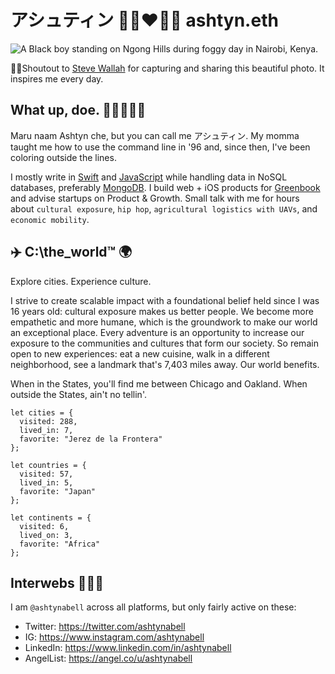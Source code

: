 # アシュティン ✊🏾❤️🙏🏾 ashtyn.eth
![A Black boy standing on Ngong Hills during foggy day in Nairobi, Kenya.](https://images.unsplash.com/photo-1507705937278-6f8ca6feb33c?ixlib=rb-1.2.1&ixid=eyJhcHBfaWQiOjEyMDd9&auto=format&fit=crop&w=788&q=80)

☝🏾Shoutout to [Steve Wallah](https://unsplash.com/@stevewallah) for capturing and sharing this beautiful photo. It inspires me every day.

## What up, doe. 🤜🏾💥🤛🏾
Maru naam Ashtyn che, but you can call me アシュティン. My momma taught me how to use the command line in '96 and, since then, I've been coloring outside the lines.<br/>

I mostly write in [Swift](https://github.com/topics/swift) and [JavaScript](https://github.com/topics/javascript) while handling data in NoSQL databases, preferably [MongoDB](https://github.com/topics/mongodb). I build web + iOS products for [Greenbook](https://github.com/greenbook) and advise startups on Product & Growth. Small talk with me for hours about `cultural exposure`, `hip hop`, `agricultural logistics with UAVs`, and `economic mobility`.


## ✈️ C:\the_world™ 🌍
Explore cities. Experience culture.<br/>

I strive to create scalable impact with a foundational belief held since I was 16 years old: cultural exposure makes us better people. We become more empathetic and more humane, which is the groundwork to make our world an exceptional place. Every adventure is an opportunity to increase our exposure to the communities and cultures that form our society. So remain open to new experiences: eat a new cuisine, walk in a different neighborhood, see a landmark that's 7,403 miles away. Our world benefits.<br/>

When in the States, you'll find me between Chicago and Oakland. When outside the States, ain't no tellin'.

```
let cities = {
  visited: 288,
  lived_in: 7,
  favorite: "Jerez de la Frontera"
};

let countries = {
  visited: 57,
  lived_in: 5,
  favorite: "Japan"
};

let continents = {
  visited: 6,
  lived_on: 3,
  favorite: "Africa"
};
```

## Interwebs 👨🏾‍💻
I am `@ashtynabell` across all platforms, but only fairly active on these:
* Twitter: https://twitter.com/ashtynabell
* IG: https://www.instagram.com/ashtynabell
* LinkedIn: https://www.linkedin.com/in/ashtynabell
* AngelList: https://angel.co/u/ashtynabell
